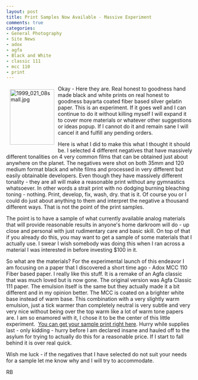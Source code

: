 ```yaml
---
layout: post
title: Print Samples Now Available - Massive Experiment
comments: true
categories:
- General Photography
- Site News
- adox
- agfa
- Black and White
- classic 111
- mcc 110
- print
---
```

<a rel="lightbox" href="/wp-content/uploads/2010/01/1999_021_08small.jpg"><img title="1999_021_08small.jpg" src="/wp-content/uploads/2010/01/.thumbs/.1999_021_08small.jpg" border="0" alt="1999_021_08small.jpg" hspace="10" vspace="10" width="120" height="150" align="left" /></a>Okay - Here they are. Real honest to goodness hand made black and white prints on real honest to goodness bayarta coated fiber based silver gelatin paper. This is an experiment. If it goes well and I can continue to do it without killing myself I will expand it to cover more materials or whatever other suggestions or ideas popup. If I cannot do it and remain sane I will cancel it and fulfill any pending orders.

Here is what I did to make this what I thought it should be. I selected 4 different negatives that have massively different tonalities on 4 very common films that can be obtained just about anywhere on the planet. The negatives were shot on both 35mm and 120 medium format black and white films and processed in very different but easily obtainable developers. Even though they have massively different tonality - they are all will make a reasonable print without any gymnastics whatsoever. In other words a strait print with no dodging burning bleaching toning - nothing. Print, develop, fix, wash, dry. that is it. Of course you or I could do just about anything to them and interpret the negative a thousand different ways. That is not the point of the print samples.

The point is to have a sample of what currently available analog materials that will provide reasonable results in anyone's home darkroom will do - up close and personal with just rudimentary care and basic skill. On top of that if you already do this, you may want to get a sample of some materials that I actually use. I swear I wish somebody was doing this when I ran across a material I was interested in before investing $100 in it.

So what are the materials? For the experimental launch of this endeavor I am focusing on a paper that I discovered a short time ago - Adox MCC 110 Fiber based paper. I really like this stuff. It is a remake of an Agfa classic that was much loved but is now gone. The original version was Agfa Classic 111 paper. The emulsion itself is the same but they actually made it a bit different and in my opinion better. The MCC is coated on a brighter white base instead of warm base. This combination with a very slightly warm emulsion, just a tick warmer than completely neutral is very subtle and very very nice without being over the top warm like a lot of warm tone papers are. I am so enamored with it, I chose it to be the center of this little experiment.  <a href="http://photo.rwboyer.com/black-and-white-sample-prints/">You can get your sample print right here</a>. Hurry while supplies last - only kidding - hurry before I am declared insane and hauled off to the asylum for trying to actually do this for a reasonable price. If I start to fall behind it is over real quick.

Wish me luck - if the negatives that I have selected do not suit your needs for a sample let me know why and I will try to accommodate.

RB